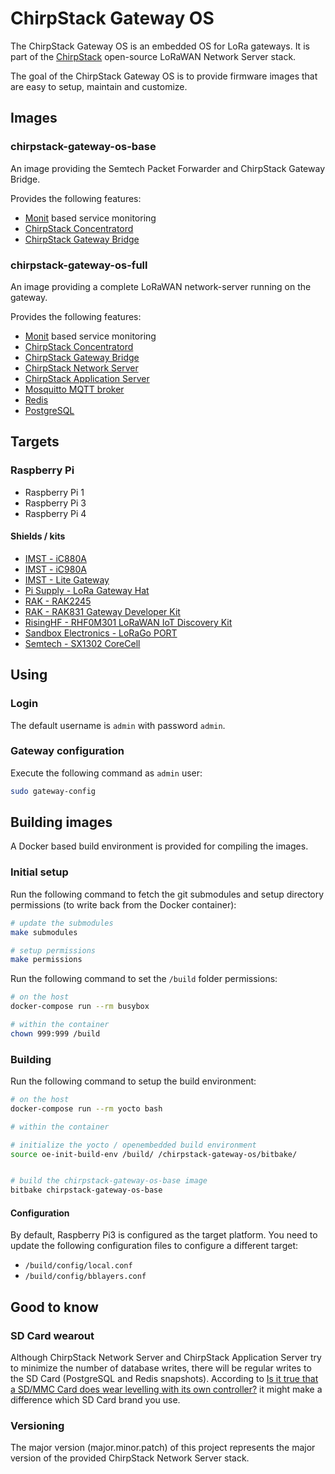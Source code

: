 # ChirpStack Gateway OS

The ChirpStack Gateway OS is an embedded OS for LoRa gateways. It is part of the
[ChirpStack](https://www.chirpstack.io/) open-source LoRaWAN Network Server stack.

The goal of the ChirpStack Gateway OS is to provide firmware images that are easy
to setup, maintain and customize.

## Images

### chirpstack-gateway-os-base

An image providing the Semtech Packet Forwarder and ChirpStack Gateway Bridge.

Provides the following features:

* [Monit](https://mmonit.com/monit/) based service monitoring
* [ChirpStack Concentratord](https://github.com/brocaar/chirpstack-concentratord/)
* [ChirpStack Gateway Bridge](https://www.chirpstack.io/gateway-bridge/)

### chirpstack-gateway-os-full

An image providing a complete LoRaWAN network-server running on the
gateway.

Provides the following features:

* [Monit](https://mmonit.com/monit/) based service monitoring
* [ChirpStack Concentratord](https://github.com/brocaar/chirpstack-concentratord/)
* [ChirpStack Gateway Bridge](https://www.chirpstack.io/gateway-bridge/)
* [ChirpStack Network Server](https://www.chirpstack.io/network-server/)
* [ChirpStack Application Server](https://www.chirpstack.io/application-server/)
* [Mosquitto MQTT broker](http://mosquitto.org/)
* [Redis](https://redis.io/)
* [PostgreSQL](https://www.postgresql.org/)

## Targets

### Raspberry Pi

* Raspberry Pi 1
* Raspberry Pi 3
* Raspberry Pi 4

#### Shields / kits

* [IMST - iC880A](https://wireless-solutions.de/products/long-range-radio/ic880a.html)
* [IMST - iC980A](http://www.imst.com/)
* [IMST - Lite Gateway](https://wireless-solutions.de/products/long-range-radio/lora-lite-gateway.html)
* [Pi Supply - LoRa Gateway Hat](https://uk.pi-supply.com/products/iot-lora-gateway-hat-for-raspberry-pi)
* [RAK - RAK2245](https://store.rakwireless.com/products/rak2245-pi-hat)
* [RAK - RAK831 Gateway Developer Kit](https://store.rakwireless.com/products/rak831-gateway-module?variant=22375114801252)
* [RisingHF - RHF0M301 LoRaWAN IoT Discovery Kit](http://risinghf.com/#/product-details?product_id=9&lang=en)
* [Sandbox Electronics - LoRaGo PORT](https://sandboxelectronics.com/?product=lorago-port-multi-channel-lorawan-gateway)
* [Semtech - SX1302 CoreCell](https://www.semtech.com/products/wireless-rf/lora-gateways/sx1302cxxxgw1)

## Using

### Login

The default username is `admin` with password `admin`.

### Gateway configuration

Execute the following command as `admin` user:

```bash
sudo gateway-config
```

## Building images

A Docker based build environment is provided for compiling the images.

### Initial setup

Run the following command to fetch the git submodules and setup directory
permissions (to write back from the Docker container):

```bash
# update the submodules
make submodules

# setup permissions
make permissions
```

Run the following command to set the `/build` folder permissions:

```bash
# on the host
docker-compose run --rm busybox

# within the container
chown 999:999 /build
```

### Building

Run the following command to setup the build environment:

```bash
# on the host
docker-compose run --rm yocto bash

# within the container

# initialize the yocto / openembedded build environment
source oe-init-build-env /build/ /chirpstack-gateway-os/bitbake/


# build the chirpstack-gateway-os-base image
bitbake chirpstack-gateway-os-base
```

#### Configuration

By default, Raspberry Pi3 is configured as the target platform. You need to
update the following configuration files to configure a different target:

* `/build/config/local.conf`
* `/build/config/bblayers.conf`

## Good to know

### SD Card wearout

Although ChirpStack Network Server and ChirpStack Application Server try to minimize
the number of database writes, there will be regular writes to the SD Card
(PostgreSQL and Redis snapshots).
According to [Is it true that a SD/MMC Card does wear levelling with its own controller?](https://electronics.stackexchange.com/questions/27619/is-it-true-that-a-sd-mmc-card-does-wear-levelling-with-its-own-controller)
it might make a difference which SD Card brand you use.

### Versioning

The major version (major.minor.patch) of this project represents the major
version of the provided ChirpStack Network Server stack.
